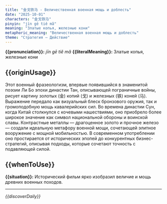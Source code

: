 ```yaml
---
title: "金戈铁马 - Величественная военная мощь и доблесть"
date: "2025-10-01"
characters: "金戈铁马"
pinyin: "jīn gē tiě mǎ"
meaning: "Златые копья, железные кони"
metaphoric_meaning: "Величественная военная мощь и доблесть"
theme: "Стратегия — Действие"
---
```


**{{pronunciation}}:** *jīn gē tiě mǎ*
**{{literalMeaning}}:** Златые копья, железные кони

## {{originUsage}}

Этот военный фразеологизм, впервые появившийся в знаменитой поэзии Ли Бо эпохи династии Тан, описывающей пограничные войны, рисует картину золотых (金) копий (戈) и железных (铁) коней (马). Выражение передало как визуальный блеск бронзового оружия, так и громоподобную мощь кавалерийских сил. Во времена династии Сун, когда Китай столкнулся с кочевыми нашествиями, оно приобрело более широкое значение как символ национальной обороны и воинской славы. Контрастные металлы — драгоценное золото и прочное железо — создали идеальную метафору военной мощи, сочетающей элитное вооружение с мощной мобильностью. В современном употреблении оно простирается от исторических эпопей до конкурентных бизнес-стратегий, описывая подходы, которые сочетают точность с подавляющей силой.

## {{whenToUse}}

**{{situation}}:** Исторический фильм ярко изобразил величие и мощь древних военных походов.

---

*{{discoverDaily}}*
